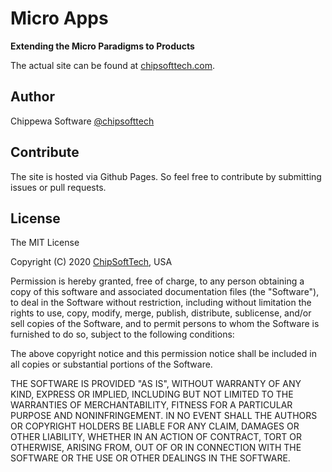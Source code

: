 # Micro Apps
**Extending the Micro Paradigms to Products**

The actual site can be found at [chipsofttech.com](https://chipsofttech.com/).

## Author

Chippewa Software [@chipsofttech](https://twitter.com/chipsofttech)

## Contribute

The site is hosted via Github Pages.
So feel free to contribute by submitting issues or pull requests.

## License

The MIT License

Copyright (C) 2020 [ChipSoftTech](http://www.chipsofttech.com/), USA

Permission is hereby granted, free of charge, to any person obtaining a copy of this software and associated documentation files (the "Software"), to deal in the Software without restriction, including without limitation the rights to use, copy, modify, merge, publish, distribute, sublicense, and/or sell copies of the Software, and to permit persons to whom the Software is furnished to do so, subject to the following conditions:

The above copyright notice and this permission notice shall be included in all copies or substantial portions of the Software.

THE SOFTWARE IS PROVIDED "AS IS", WITHOUT WARRANTY OF ANY KIND, EXPRESS OR IMPLIED, INCLUDING BUT NOT LIMITED TO THE WARRANTIES OF MERCHANTABILITY, FITNESS FOR A PARTICULAR PURPOSE AND NONINFRINGEMENT. IN NO EVENT SHALL THE AUTHORS OR COPYRIGHT HOLDERS BE LIABLE FOR ANY CLAIM, DAMAGES OR OTHER LIABILITY, WHETHER IN AN ACTION OF CONTRACT, TORT OR OTHERWISE, ARISING FROM, OUT OF OR IN CONNECTION WITH THE SOFTWARE OR THE USE OR OTHER DEALINGS IN THE SOFTWARE.
